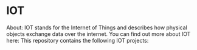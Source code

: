 # IOT
About:
IOT stands for the Internet of Things and describes how physical objects exchange data over the internet. You can find out more about IOT here:
This repository contains the following IOT projects:

